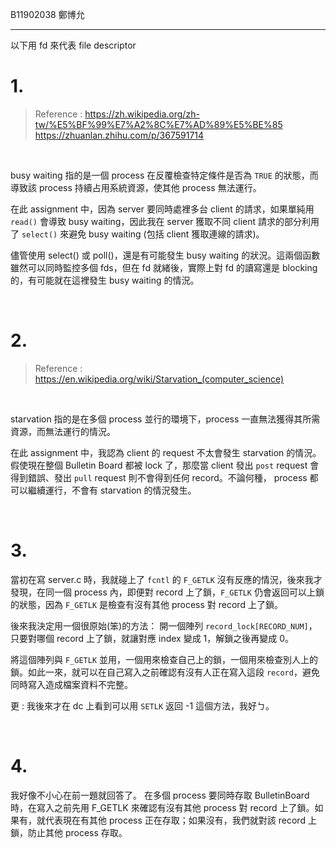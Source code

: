 B11902038 鄭博允

---
以下用 fd 來代表 file descriptor


# 1.
> Reference :
> https://zh.wikipedia.org/zh-tw/%E5%BF%99%E7%A2%8C%E7%AD%89%E5%BE%85
> https://zhuanlan.zhihu.com/p/367591714

  <br>

busy waiting 指的是一個 process 在反覆檢查特定條件是否為 `TRUE` 的狀態，而導致該 process 持續占用系統資源，使其他 process 無法運行。

在此 assignment 中，因為 server 要同時處裡多台 client 的請求，如果單純用 `read()` 會導致 busy waiting，因此我在 server 獲取不同 client 請求的部分利用了 `select()` 來避免 busy waiting (包括 client 獲取連線的請求)。

儘管使用 select() 或 poll()，還是有可能發生 busy waiting 的狀況。這兩個函數雖然可以同時監控多個 fds，但在 fd 就緒後，實際上對 fd 的讀寫還是 blocking 的，有可能就在這裡發生 busy waiting 的情況。

<br>

# 2.

> Reference :
> https://en.wikipedia.org/wiki/Starvation_(computer_science)

<br>

starvation 指的是在多個 process 並行的環境下，process 一直無法獲得其所需資源，而無法運行的情況。

在此 assignment 中，我認為 client 的 request 不太會發生 starvation 的情況。假使現在整個 Bulletin Board 都被 lock 了，那麼當 client 發出 `post` request 會得到錯誤、發出 `pull` request 則不會得到任何 record。不論何種， process 都可以繼續運行，不會有 starvation 的情況發生。

<br>

# 3.
當初在寫 server.c 時，我就碰上了 `fcntl` 的 `F_GETLK` 沒有反應的情況，後來我才發現，在同一個 process 內，即便對 record 上了鎖，`F_GETLK` 仍會返回可以上鎖的狀態，因為 `F_GETLK` 是檢查有沒有其他 process 對 record 上了鎖。

後來我決定用一個很原始(笨)的方法：
開一個陣列 `record_lock[RECORD_NUM]`，只要對哪個 record 上了鎖，就讓對應 index 變成 1，解鎖之後再變成 0。

將這個陣列與 `F_GETLK` 並用，一個用來檢查自己上的鎖，一個用來檢查別人上的鎖。如此一來，就可以在自己寫入之前確認有沒有人正在寫入這段 `record`，避免同時寫入造成檔案資料不完整。

更 : 我後來才在 dc 上看到可以用 `SETLK` 返回 -1 這個方法，我好ㄅ。

<br>

# 4.

我好像不小心在前一題就回答了。
在多個 process 要同時存取 BulletinBoard 時，在寫入之前先用 F_GETLK 來確認有沒有其他 process 對 record 上了鎖。如果有，就代表現在有其他 process 正在存取；如果沒有，我們就對該 record 上鎖，防止其他 process 存取。